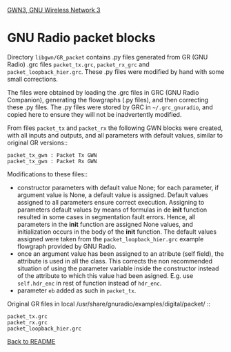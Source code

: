[GWN3, GNU Wireless Network 3](https://github.com/vagonbar/gr-gwn3)

# GNU Radio packet blocks

Directory ```libgwn/GR_packet``` contains .py files generated from GR (GNU Radio) .grc files `packet_tx.grc`, `packet_rx_grc` and `packet_loopback_hier.grc`. These .py files were modified by hand with some small corrections.

The files were obtained by loading the .grc files in GRC (GNU Radio Companion), generating the flowgraphs (.py files), and then correcting these .py files. The .py files were stored by GRC in `~/.grc_gnuradio`, and copied here to ensure they will not be inadvertently modified. 

From files `packet_tx` and `packet_rx` the following GWN blocks were created, with all inputs and outputs, and all parameters with default values, similar to original GR versions::
 ```
packet_tx_gwn : Packet Tx GWN
packet_tx_gwn : Packet Rx GWN
```

Modifications to these files::

- constructor parameters with default value None; for each parameter, if argument value is None, a default value is assigned. Default values assigned to all parameters ensure correct execution. Assigning to parameters default values by means of formulas in de __init__ function resulted in some cases in segmentation fault errors. Hence, all parameters in the __init__ function are assigned None values, and initialization occurs in the body of the __init__ function. The default values assigned were taken from the `packet_loopback_hier.grc` example flowgraph provided by GNU Radio.
- once an argument value has been assigned to an atribute (self field), the attribute is used in all the class. This corrects the non recommended situation of using the parameter variable inside the constructor instead of the attribute to which this value had been asigned. E.g. use `self.hdr_enc` in rest of function instead of `hdr_enc`.
- parameter `eb` added as such in `packet_tx`.


Original GR files in local /usr/share/gnuradio/examples/digital/packet/ ::
```
packet_tx.grc
packet_rx.grc
packet_loopback_hier.grc
```  

[Back to README](../../README.md)

